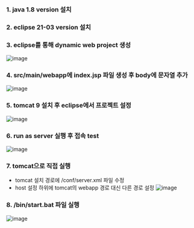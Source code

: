 ### 1. java 1.8 version 설치
### 2. eclipse 21-03 version 설치
### 3. eclipse를 통해 dynamic web project 생성
![image](https://github.com/jaemok0514/project/assets/94815900/77e7f1e4-4695-4544-bbc6-fdfaecb95b65)
### 4. src/main/webapp에 index.jsp 파일 생성 후 body에 문자열 추가  
![image](https://github.com/jaemok0514/project/assets/94815900/77e34c3b-f527-430f-ad33-49c2cf864bb1)
### 5. tomcat 9 설치 후 eclipse에서 프로젝트 설정
![image](https://github.com/jaemok0514/project/assets/94815900/dcf11c43-8b70-433e-ae94-190a334877a9) 
### 6. run as server 실행 후 접속 test 
![image](https://github.com/jaemok0514/project/assets/94815900/3f031db4-ce3c-4780-b3e4-0dd92c54d99b) 
### 7. tomcat으로 직접 실행
- tomcat 설치 경로에 /conf/server.xml 파일 수정
- host 설정 하위에 tomcat의 webapp 경로 대신 다른 경로 설정
![image](https://github.com/jaemok0514/project/assets/94815900/7d30c8c4-31d2-46fe-a55a-6040ad63a132)
### 8. /bin/start.bat 파일 실행  
![image](https://github.com/jaemok0514/project/assets/94815900/e963d911-ca84-42f9-8500-48d5b70300a2) 
